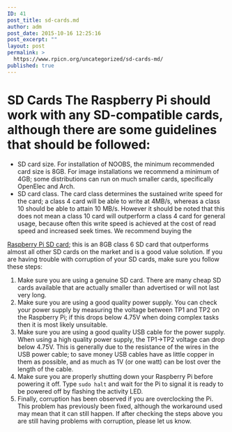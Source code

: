 ```yaml
---
ID: 41
post_title: sd-cards.md
author: adm
post_date: 2015-10-16 12:25:16
post_excerpt: ""
layout: post
permalink: >
  https://www.rpicn.org/uncategorized/sd-cards-md/
published: true
---
```

# SD Cards The Raspberry Pi should work with any SD-compatible cards, although there are some guidelines that should be followed: 

*   SD card size. For installation of NOOBS, the minimum recommended card size is 8GB. For image installations we recommend a minimum of 4GB; some distributions can run on much smaller cards, specifically OpenElec and Arch.
*   SD card class. The card class determines the sustained write speed for the card; a class 4 card will be able to write at 4MB/s, whereas a class 10 should be able to attain 10 MB/s. However it should be noted that this does not mean a class 10 card will outperform a class 4 card for general usage, because often this write speed is achieved at the cost of read speed and increased seek times. We recommend buying the 

[Raspberry Pi SD card][1]; this is an 8GB class 6 SD card that outperforms almost all other SD cards on the market and is a good value solution. If you are having trouble with corruption of your SD cards, make sure you follow these steps: 
1.  Make sure you are using a genuine SD card. There are many cheap SD cards available that are actually smaller than advertised or will not last very long.
2.  Make sure you are using a good quality power supply. You can check your power supply by measuring the voltage between TP1 and TP2 on the Raspberry Pi; if this drops below 4.75V when doing complex tasks then it is most likely unsuitable.
3.  Make sure you are using a good quality USB cable for the power supply. When using a high quality power supply, the TP1->TP2 voltage can drop below 4.75V. This is generally due to the resistance of the wires in the USB power cable; to save money USB cables have as little copper in them as possible, and as much as 1V (or one watt) can be lost over the length of the cable.
4.  Make sure you are properly shutting down your Raspberry Pi before powering it off. Type `sudo halt` and wait for the Pi to signal it is ready to be powered off by flashing the activity LED.
5.  Finally, corruption has been observed if you are overclocking the Pi. This problem has previously been fixed, although the workaround used may mean that it can still happen. If after checking the steps above you are still having problems with corruption, please let us know.

 [1]: http://swag.raspberrypi.org/products/noobs-8gb-sd-card